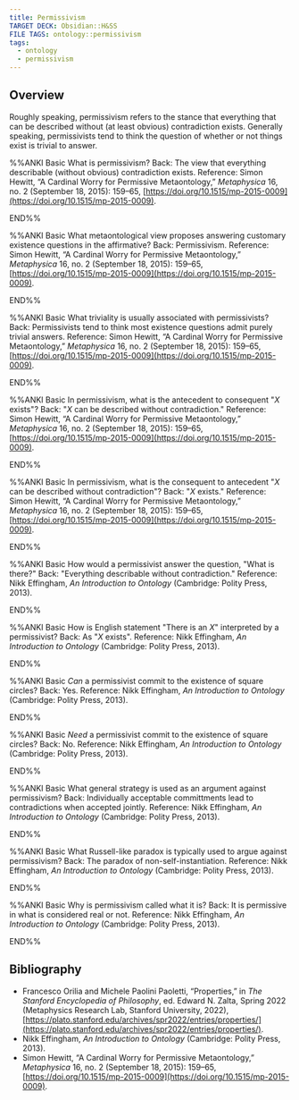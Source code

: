 ```yaml
---
title: Permissivism
TARGET DECK: Obsidian::H&SS
FILE TAGS: ontology::permissivism
tags:
  - ontology
  - permissivism
---
```


## Overview

Roughly speaking, permissivism refers to the stance that everything that can be described without (at least obvious) contradiction exists. Generally speaking, permissivists tend to think the question of whether or not things exist is trivial to answer.

%%ANKI
Basic
What is permissivism?
Back: The view that everything describable (without obvious) contradiction exists.
Reference: Simon Hewitt, “A Cardinal Worry for Permissive Metaontology,” _Metaphysica_ 16, no. 2 (September 18, 2015): 159–65, [https://doi.org/10.1515/mp-2015-0009](https://doi.org/10.1515/mp-2015-0009).
<!--ID: 1720912238010-->
END%%

%%ANKI
Basic
What metaontological view proposes answering customary existence questions in the affirmative?
Back: Permissivism.
Reference: Simon Hewitt, “A Cardinal Worry for Permissive Metaontology,” _Metaphysica_ 16, no. 2 (September 18, 2015): 159–65, [https://doi.org/10.1515/mp-2015-0009](https://doi.org/10.1515/mp-2015-0009).
<!--ID: 1720912238016-->
END%%

%%ANKI
Basic
What triviality is usually associated with permissivists?
Back: Permissivists tend to think most existence questions admit purely trivial answers.
Reference: Simon Hewitt, “A Cardinal Worry for Permissive Metaontology,” _Metaphysica_ 16, no. 2 (September 18, 2015): 159–65, [https://doi.org/10.1515/mp-2015-0009](https://doi.org/10.1515/mp-2015-0009).
<!--ID: 1720965569467-->
END%%

%%ANKI
Basic
In permissivism, what is the antecedent to consequent "$X$ exists"?
Back: "$X$ can be described without contradiction."
Reference: Simon Hewitt, “A Cardinal Worry for Permissive Metaontology,” _Metaphysica_ 16, no. 2 (September 18, 2015): 159–65, [https://doi.org/10.1515/mp-2015-0009](https://doi.org/10.1515/mp-2015-0009).
<!--ID: 1720912238023-->
END%%

%%ANKI
Basic
In permissivism, what is the consequent to antecedent "$X$ can be described without contradiction"?
Back: "$X$ exists."
Reference: Simon Hewitt, “A Cardinal Worry for Permissive Metaontology,” _Metaphysica_ 16, no. 2 (September 18, 2015): 159–65, [https://doi.org/10.1515/mp-2015-0009](https://doi.org/10.1515/mp-2015-0009).
<!--ID: 1720912238027-->
END%%

%%ANKI
Basic
How would a permissivist answer the question, "What is there?"
Back: "Everything describable without contradiction."
Reference: Nikk Effingham, _An Introduction to Ontology_ (Cambridge: Polity Press, 2013).
<!--ID: 1720912238031-->
END%%

%%ANKI
Basic
How is English statement "There is an $X$" interpreted by a permissivist?
Back: As "$X$ exists".
Reference: Nikk Effingham, _An Introduction to Ontology_ (Cambridge: Polity Press, 2013).
<!--ID: 1720912238035-->
END%%

%%ANKI
Basic
*Can* a permissivist commit to the existence of square circles?
Back: Yes.
Reference: Nikk Effingham, _An Introduction to Ontology_ (Cambridge: Polity Press, 2013).
<!--ID: 1720912238038-->
END%%

%%ANKI
Basic
*Need* a permissivist commit to the existence of square circles?
Back: No.
Reference: Nikk Effingham, _An Introduction to Ontology_ (Cambridge: Polity Press, 2013).
<!--ID: 1720912238042-->
END%%

%%ANKI
Basic
What general strategy is used as an argument against permissivism?
Back: Individually acceptable committments lead to contradictions when accepted jointly.
Reference: Nikk Effingham, _An Introduction to Ontology_ (Cambridge: Polity Press, 2013).
<!--ID: 1720912238045-->
END%%

%%ANKI
Basic
What Russell-like paradox is typically used to argue against permissivism?
Back: The paradox of non-self-instantiation.
Reference: Nikk Effingham, _An Introduction to Ontology_ (Cambridge: Polity Press, 2013).
<!--ID: 1720912238049-->
END%%

%%ANKI
Basic
Why is permissivism called what it is?
Back: It is permissive in what is considered real or not.
Reference: Nikk Effingham, _An Introduction to Ontology_ (Cambridge: Polity Press, 2013).
<!--ID: 1753473783756-->
END%%

## Bibliography

* Francesco Orilia and Michele Paolini Paoletti, “Properties,” in _The Stanford Encyclopedia of Philosophy_, ed. Edward N. Zalta, Spring 2022 (Metaphysics Research Lab, Stanford University, 2022), [https://plato.stanford.edu/archives/spr2022/entries/properties/](https://plato.stanford.edu/archives/spr2022/entries/properties/).
* Nikk Effingham, _An Introduction to Ontology_ (Cambridge: Polity Press, 2013).
* Simon Hewitt, “A Cardinal Worry for Permissive Metaontology,” _Metaphysica_ 16, no. 2 (September 18, 2015): 159–65, [https://doi.org/10.1515/mp-2015-0009](https://doi.org/10.1515/mp-2015-0009).